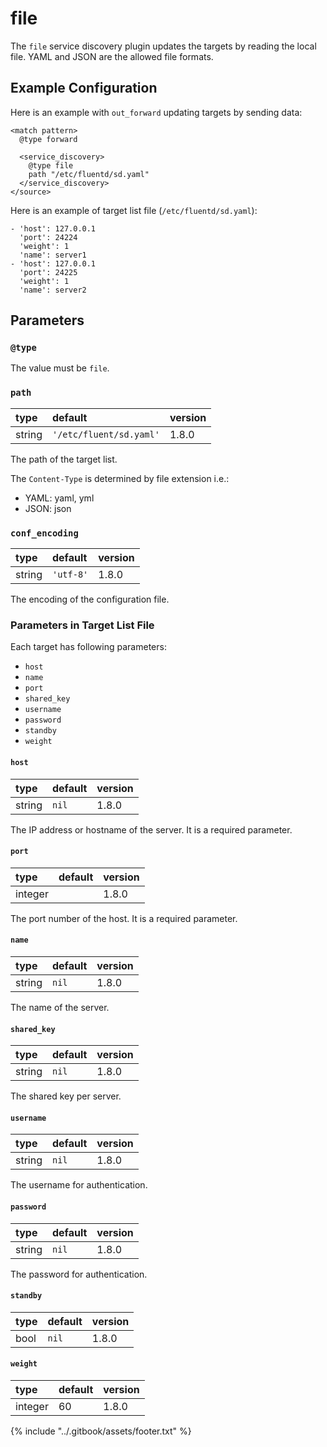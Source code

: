 # file

The `file` service discovery plugin updates the targets by reading the local file. YAML and JSON are the allowed file formats.

## Example Configuration

Here is an example with `out_forward` updating targets by sending data:

```text
<match pattern>
  @type forward

  <service_discovery>
    @type file
    path "/etc/fluentd/sd.yaml"
  </service_discovery>
</source>
```

Here is an example of target list file \(`/etc/fluentd/sd.yaml`\):

```text
- 'host': 127.0.0.1
  'port': 24224
  'weight': 1
  'name': server1
- 'host': 127.0.0.1
  'port': 24225
  'weight': 1
  'name': server2
```

## Parameters

### `@type`

The value must be `file`.

### `path`

| type | default | version |
| :--- | :--- | :--- |
| string | `'/etc/fluent/sd.yaml'` | 1.8.0 |

The path of the target list.

The `Content-Type` is determined by file extension i.e.:

* YAML: yaml, yml
* JSON: json

### `conf_encoding`

| type | default | version |
| :--- | :--- | :--- |
| string | `'utf-8'` | 1.8.0 |

The encoding of the configuration file.

### Parameters in Target List File

Each target has following parameters:

* `host`
* `name`
* `port`
* `shared_key`
* `username`
* `password`
* `standby`
* `weight`

#### `host`

| type | default | version |
| :--- | :--- | :--- |
| string | `nil` | 1.8.0 |

The IP address or hostname of the server. It is a required parameter.

#### `port`

| type | default | version |
| :--- | :--- | :--- |
| integer |  | 1.8.0 |

The port number of the host. It is a required parameter.

#### `name`

| type | default | version |
| :--- | :--- | :--- |
| string | `nil` | 1.8.0 |

The name of the server.

#### `shared_key`

| type | default | version |
| :--- | :--- | :--- |
| string | `nil` | 1.8.0 |

The shared key per server.

#### `username`

| type | default | version |
| :--- | :--- | :--- |
| string | `nil` | 1.8.0 |

The username for authentication.

#### `password`

| type | default | version |
| :--- | :--- | :--- |
| string | `nil` | 1.8.0 |

The password for authentication.

#### `standby`

| type | default | version |
| :--- | :--- | :--- |
| bool | `nil` | 1.8.0 |

#### `weight`

| type | default | version |
| :--- | :--- | :--- |
| integer | 60 | 1.8.0 |

{% include "../.gitbook/assets/footer.txt" %}
